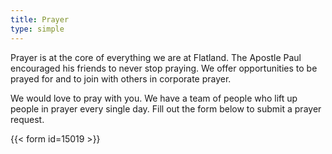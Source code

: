 ```yaml
---
title: Prayer
type: simple
---
```


Prayer is at the core of everything we are at Flatland. The Apostle Paul encouraged his friends to never stop praying. We offer opportunities to be prayed for and to join with others in corporate prayer. 

We would love to pray with you. We have a team of people who lift up people in prayer every single day. Fill out the form below to submit a prayer request.

{{< form id=15019 >}} 
